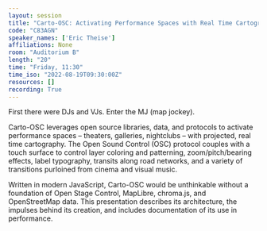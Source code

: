 ```yaml
---
layout: session
title: "Carto-OSC: Activating Performance Spaces with Real Time Cartography"
code: "C83AGN"
speaker_names: ['Eric Theise']
affiliations: None
room: "Auditorium B"
length: "20"
time: "Friday, 11:30"
time_iso: "2022-08-19T09:30:00Z"
resources: []
recording: True
---
```


First there were DJs and VJs. Enter the MJ (map jockey).

Carto-OSC leverages open source libraries, data, and protocols to activate performance spaces – theaters, galleries, nightclubs – with projected, real time cartography. The Open Sound Control (OSC) protocol couples with a touch surface to control layer coloring and patterning, zoom/pitch/bearing effects, label typography, transits along road networks, and a variety of transitions purloined from cinema and visual music.

Written in modern JavaScript, Carto-OSC would be unthinkable without a foundation of Open Stage Control, MapLibre, chroma.js, and OpenStreetMap data. This presentation describes its architecture, the impulses behind its creation, and includes documentation of its use in performance.

